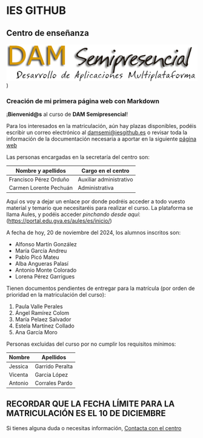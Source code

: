 # IES GITHUB
## Centro de enseñanza

![Imagen](./images/DAM.jpg))

### Creación de mi primera página web con Markdown


¡**Bienvenid@s** al curso de **DAM Semipresencial**!

Para los interesados en la matriculación, aún hay plazas disponibles, podéis escribir un correo electrónico al damsemi@iesgithub.es o revisar toda la información de la documentación necesaria a aportar en la siguiente [página web](https://portal.edu.gva.es/)

Las personas encargadas en la secretaría del centro son:

| Nombre y apellidos            | Cargo en el centro      |
|-------------------------------|-------------------------|
| Francisco Pérez Orduño        | Auxiliar administrativo |
| Carmen Lorente Pechuán        | Administrativa          |   


Aquí os voy a dejar un enlace por donde podréis acceder a todo vuesto material y temario que necesitaréis para realizar el curso.
La plataforma se llama Aules, y podéis acceder *pinchando desde aquí*: (https://portal.edu.gva.es/aules/es/inicio/)

A fecha de hoy, 20 de noviembre del 2024, los alumnos inscritos son:
+ Alfonso Martín González
+ María García Andreu
+ Pablo Picó Mateu
+ Alba Angueras Palasí
+ Antonio Monte Colorado
+ Lorena Pérez Garrigues

Tienen documentos pendientes de entregar para la matrícula (por orden de prioridad en la matriculación del curso):
1. Paula Valle Perales
2. Ángel Ramírez Colom
3. María Pelaez Salvador
4. Estela Martínez Collado
5. Ana García Moro

Personas excluidas del curso por no cumplir los requisitos mínimos:

| Nombre          | Apellidos                    |
|-----------------|------------------------------|
| Jessica         | Garrido Peralta              |
| Vicenta         | Garcia López                 |
| Antonio         | Corrales Pardo               |





## RECORDAR QUE LA FECHA LÍMITE PARA LA MATRICULACIÓN ES EL 10 DE DICIEMBRE


Si tienes alguna duda o necesitas información, [Contacta con el centro](contacta.md)
